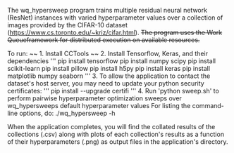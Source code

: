 The wq_hypersweep program trains multiple residual neural network (ResNet) instances with varied hyperparameter values over a collection of images provided by the CIFAR-10 dataset (https://www.cs.toronto.edu/~kriz/cifar.html). ~~The program uses the Work Queueframework for distributed execution on available resources.~~

To run:
~~ 1. Install CCTools ~~
2. Install Tensorflow, Keras, and their dependencies
'''
pip install tensorflow
pip install numpy scipy
pip install scikit-learn
pip install pillow
pip install h5py
pip install keras
pip install matplotlib numpy seaborn
'''
3. To allow the application to contact the dataset's host server, you may need to update your python security certificates:
'''
pip install --upgrade certifi
'''
4. Run 'python sweep.sh' to perform pairwise hyperparameter optimization sweeps over wq_hypersweeps default hyperparameter values
For listing the command-line options, do: ./wq_hypersweep -h

When the application completes, you will find the collated results of the collections (.csv) along with plots of each collection's results as a function of their hyperparameters (.png) as output files in the application's directory.
